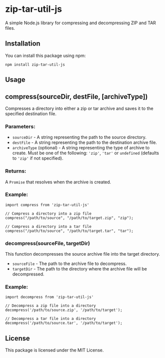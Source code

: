 # zip-tar-util-js

A simple Node.js library for compressing and decompressing ZIP and TAR files.

## Installation

You can install this package using npm:

```
npm install zip-tar-util-js
```

## Usage

## compress(sourceDir, destFile, [archiveType])

Compresses a directory into either a zip or tar archive and saves it to the specified destination file.

### Parameters:

- `sourceDir` - A string representing the path to the source directory.
- `destFile` - A string representing the path to the destination archive file.
- `archiveType` (optional) - A string representing the type of archive to create. Must be one of the following: `'zip'`, `'tar'` or `undefined` (defaults to `'zip'` if not specified).

### Returns:

A `Promise` that resolves when the archive is created.

### Example:

```
import compress from 'zip-tar-util-js'

// Compress a directory into a zip file
compress("/path/to/source", "/path/to/target.zip", "zip");

// Compress a directory into a tar file
compress("/path/to/source", "/path/to/target.tar", "tar");
```

### decompress(sourceFile, targetDir)

This function decompresses the source archive file into the target directory.

- `sourceFile` - The path to the archive file to decompress.
- `targetDir` - The path to the directory where the archive file will be decompressed.

### Example:

```
import decompress from 'zip-tar-util-js'

// Decompress a zip file into a directory
decompress('/path/to/source.zip', '/path/to/target');

// Decompress a tar file into a directory
decompress('/path/to/source.tar', '/path/to/target');

```

## License

This package is licensed under the MIT License.
